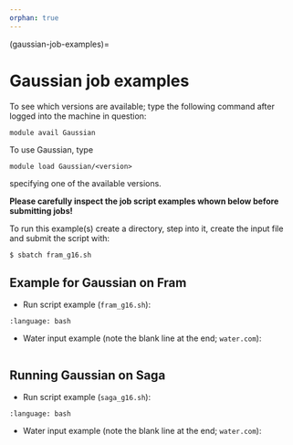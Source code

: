 ```yaml
---
orphan: true
---
```


(gaussian-job-examples)=

# Gaussian job examples

To see which versions are available; type the following command after logged into the machine in question:

    module avail Gaussian

To use Gaussian, type

    module load Gaussian/<version>

specifying one of the available versions.

**Please carefully inspect the job script examples whown below before submitting jobs!**

To run this example(s) create a directory, step into it, create the input file and submit the script with:

	$ sbatch fram_g16.sh


## Example for Gaussian on Fram

- Run script example (`fram_g16.sh`):

```{literalinclude} fram_g16.sh
:language: bash
```

- Water input example (note the blank line at the end; `water.com`):

```{literalinclude} water.com
```


## Running Gaussian on Saga

- Run script example (`saga_g16.sh`):

```{literalinclude} saga_g16.sh
:language: bash
```

- Water input example (note the blank line at the end; `water.com`):

```{literalinclude} water.com
```
